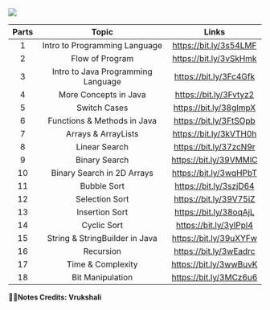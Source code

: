 <img src="https://github.com/bhavesh1129/All-In-One-Interview-Preparation/blob/main/DSA/Java/Handwritten%20Notes/Banner.gif">

| Parts | Topic | Links |
| :---: | :---: | :-: |
| 1 | Intro to Programming Language | https://bit.ly/3s54LMF |
| 2 | Flow of Program | https://bit.ly/3vSkHmk |
| 3 | Intro to Java Programming Language | https://bit.ly/3Fc4Gfk |
| 4 | More Concepts in Java | https://bit.ly/3Fvtyz2 |
| 5 |Switch Cases | https://bit.ly/38glmpX |
| 6 | Functions & Methods in Java | https://bit.ly/3FtSOpb |
| 7 | Arrays & ArrayLists | https://bit.ly/3kVTH0h |
| 8 | Linear Search | https://bit.ly/37zcN9r |
| 9 | Binary Search | https://bit.ly/39VMMlC |
| 10 | Binary Search in 2D Arrays | https://bit.ly/3wqHPbT |
| 11 | Bubble Sort | https://bit.ly/3szjD64 |
| 12 | Selection Sort | https://bit.ly/39V75iZ |
| 13 | Insertion Sort | https://bit.ly/38oqAjL |
| 14 | Cyclic Sort | https://bit.ly/3yIPpl4 |
| 15 | String & StringBuilder in Java | https://bit.ly/39uXYFw |
| 16 | Recursion | https://bit.ly/3wEadrc |
| 17 | Time & Complexity | https://bit.ly/3wwBuvK |
| 18 | Bit Manipulation | https://bit.ly/3MCz6u6 |

**🧑‍💻Notes Credits: Vrukshali**
